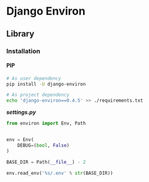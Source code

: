 # Django Environ

## Library

### Installation

#### PIP

```sh
# As user dependency
pip install -U django-environ

# As project dependency
echo 'django-environ==0.4.5' >> ./requirements.txt
```

***settings.py***

```py
from environ import Env, Path


env = Env(
    DEBUG=(bool, False)
)

BASE_DIR = Path(__file__) - 2

env.read_env('%s/.env' % str(BASE_DIR))
```
